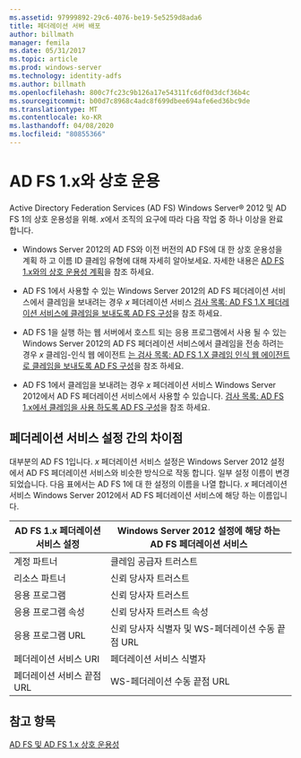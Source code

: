```yaml
---
ms.assetid: 97999892-29c6-4076-be19-5e5259d8ada6
title: 페더레이션 서버 배포
author: billmath
manager: femila
ms.date: 05/31/2017
ms.topic: article
ms.prod: windows-server
ms.technology: identity-adfs
ms.author: billmath
ms.openlocfilehash: 800c7fc23c9b126a17e54311fc6df0d3dcf36b4c
ms.sourcegitcommit: b00d7c8968c4adc8f699dbee694afe6ed36bc9de
ms.translationtype: MT
ms.contentlocale: ko-KR
ms.lasthandoff: 04/08/2020
ms.locfileid: "80855366"
---
```

# <a name="interoperating-with-ad-fs-1x"></a>AD FS 1.x와 상호 운용

Active Directory Federation Services \(AD FS\) Windows Server&reg; 2012 및 AD FS 1의 상호 운용성을 위해. *x*에서 조직의 요구에 따라 다음 작업 중 하나 이상을 완료 합니다.  
  
-   Windows Server 2012의 AD FS와 이전 버전의 AD FS에 대 한 상호 운용성을 계획 하 고 이름 ID 클레임 유형에 대해 자세히 알아보세요. 자세한 내용은 [AD FS 1.x와의 상호 운용성 계획](https://technet.microsoft.com/library/ff678040.aspx)을 참조 하세요.  
  
-   AD FS 1에서 사용할 수 있는 Windows Server 2012의 AD FS 페더레이션 서비스에서 클레임을 보내려는 경우 *x* 페더레이션 서비스 [검사 목록: AD FS 1.X 페더레이션 서비스에 클레임을 보내도록 AD FS 구성](Checklist--Configuring-AD-FS-to-Send-Claims-to-an-AD-FS-1.x-Federation-Service.md)을 참조 하세요.  
  
-   AD FS 1을 실행 하는 웹 서버에서 호스트 되는 응용 프로그램에서 사용 될 수 있는 Windows Server 2012의 AD FS 페더레이션 서비스에서 클레임을 전송 하려는 경우 *x* 클레임\-인식 웹 에이전트 [는 검사 목록: AD FS 1.X 클레임 인식 웹 에이전트로 클레임을 보내도록 AD FS 구성](Checklist--Configuring-AD-FS-to-Send-Claims-to-an-AD-FS-1.x-Claims-Aware-Web-Agent.md)을 참조 하세요.  
  
-   AD FS 1에서 클레임을 보내려는 경우 *x* 페더레이션 서비스 Windows Server 2012에서 AD FS 페더레이션 서비스에서 사용할 수 있습니다. [검사 목록: AD FS 1.x에서 클레임을 사용 하도록 AD FS 구성](Checklist--Configuring-AD-FS--to-Consume-Claims-from-AD-FS-1.x.md)을 참조 하세요.  
  
## <a name="differences-between-federation-service-settings"></a>페더레이션 서비스 설정 간의 차이점  
대부분의 AD FS 1입니다. *x* 페더레이션 서비스 설정은 Windows Server 2012 설정에서 AD FS 페더레이션 서비스와 비슷한 방식으로 작동 합니다. 일부 설정 이름이 변경 되었습니다. 다음 표에서는 AD FS 1에 대 한 설정의 이름을 나열 합니다. *x* 페더레이션 서비스 Windows Server 2012에서 AD FS 페더레이션 서비스에 해당 하는 이름입니다.  
  
|AD FS 1.x 페더레이션 서비스 설정|Windows Server 2012 설정에 해당 하는 AD FS 페더레이션 서비스  
|----------------------------------------|---------------------------------------------------------------------------------------------------------- 
|계정 파트너|클레임 공급자 트러스트  
|리소스 파트너|신뢰 당사자 트러스트 
|응용 프로그램|신뢰 당사자 트러스트  
|응용 프로그램 속성|신뢰 당사자 트러스트 속성  
|응용 프로그램 URL|신뢰 당사자 식별자 및 WS\-페더레이션 수동 끝점 URL  
|페더레이션 서비스 URI|페더레이션 서비스 식별자  
|페더레이션 서비스 끝점 URL|WS\-페더레이션 수동 끝점 URL  
  
## <a name="see-also"></a>참고 항목  
[AD FS 및 AD FS 1.x 상호 운용성](https://go.microsoft.com/fwlink/?LinkId=200776)  
  

